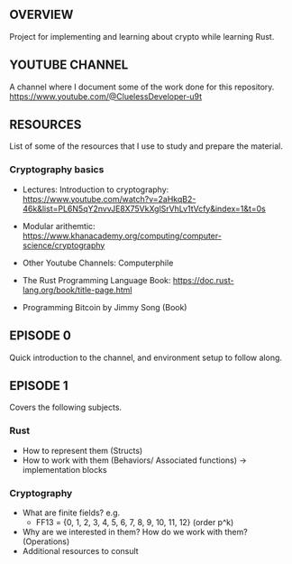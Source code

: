 ## OVERVIEW

Project for implementing and learning about crypto while learning Rust.

## YOUTUBE CHANNEL
A channel where I document some of the work done for this repository.
https://www.youtube.com/@CluelessDeveloper-u9t

## RESOURCES
List of some of the resources that I use to study and prepare the material.

### Cryptography basics 
- Lectures: Introduction to cryptography: https://www.youtube.com/watch?v=2aHkqB2-46k&list=PL6N5qY2nvvJE8X75VkXglSrVhLv1tVcfy&index=1&t=0s

- Modular arithemtic: https://www.khanacademy.org/computing/computer-science/cryptography

- Other Youtube Channels: Computerphile

- The Rust Programming Language Book: https://doc.rust-lang.org/book/title-page.html

- Programming Bitcoin by Jimmy Song (Book)

## EPISODE 0
Quick introduction to the channel, and environment setup to follow along.

## EPISODE 1
Covers the following subjects.

### Rust 
- How to represent them (Structs)
- How to work with them (Behaviors/ Associated functions) -> implementation blocks 

### Cryptography
- What are finite fields? e.g. 
    - FF13 = {0, 1, 2, 3, 4, 5, 6, 7, 8, 9, 10, 11, 12} (order p^k)
- Why are we interested in them? How do we work with them? (Operations)
- Additional resources to consult

